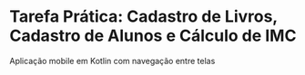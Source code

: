 <h1>Tarefa Prática: Cadastro de Livros, Cadastro de Alunos e Cálculo de IMC</h1>
<p>Aplicação mobile em Kotlin com navegação entre telas</p>
